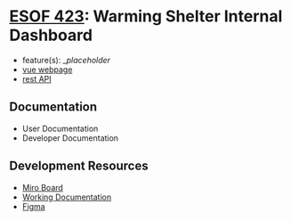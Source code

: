 # <ins>ESOF 423</ins>: Warming Shelter Internal Dashboard
+ feature(s): __placeholder_
+ [vue webpage](warming-shelter)
+ [rest API](warming-shelter-api)
## Documentation 
+ User Documentation
+ Developer Documentation
## Development Resources 
+ [Miro Board](https://miro.com/app/board/uXjVNwgTvPg=/)
+ [Working Documentation](https://docs.google.com/document/d/1mHYhYd9OutI6fMArA5x8P96BLqI7eUwn0tWa3hMybOA/edit)
+ [Figma](https://www.figma.com/files/team/1336392980857342986/ESOF-423?fuid=1336393361179259357)
